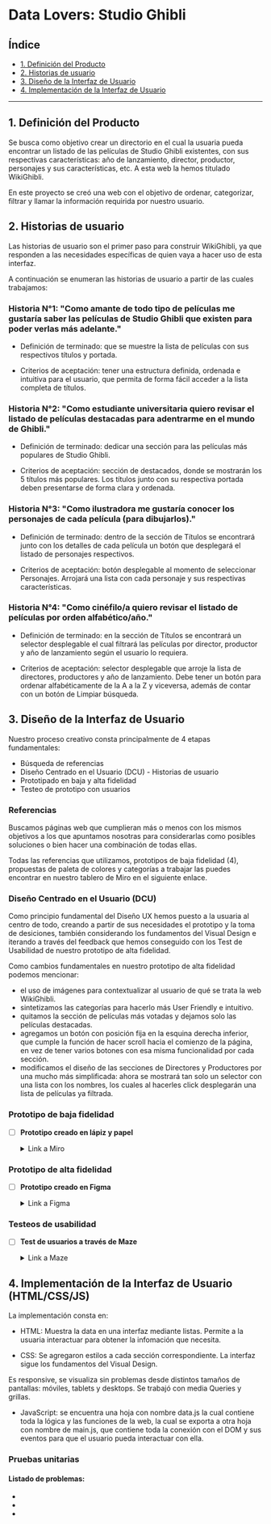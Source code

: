 # Data Lovers: Studio Ghibli

## Índice

* [1. Definición del Producto](#1-definicion-del-producto)
* [2. Historias de usuario](#2-resumen-del-proyecto)
* [3. Diseño de la Interfaz de Usuario](#3-objetivos-de-aprendizaje)
* [4. Implementación de la Interfaz de Usuario](#4-implementacion-de-la-interfaz-de-usuario)


***

## 1. Definición del Producto

Se busca como objetivo crear un directorio en el cual la usuaria pueda encontrar un listado de las películas de Studio Ghibli existentes, con sus respectivas características: año de lanzamiento, director, productor, personajes y sus características, etc. A esta web la hemos titulado WikiGhibli.

En este proyecto se creó una web con el objetivo de ordenar, categorizar, filtrar y llamar la información requirida por nuestro usuario.


## 2. Historias de usuario

Las historias de usuario son el primer paso para construir WikiGhibli, ya que responden a las necesidades específicas de quien vaya a hacer uso de esta interfaz.

A continuación se enumeran las historias de usuario a partir de las cuales trabajamos:

### Historia N°1: "Como amante de todo tipo de películas me gustaría saber las películas de Studio Ghibli que existen para poder verlas más adelante."

* Definición de terminado: que se muestre la lista de películas con sus respectivos títulos y portada.

* Criterios de aceptación: tener una estructura definida, ordenada e intuitiva para el usuario, que permita de forma fácil acceder a la lista completa de títulos.

### Historia N°2: "Como estudiante universitaria quiero revisar el listado de películas destacadas para adentrarme en el mundo de Ghibli."

* Definición de terminado: dedicar una sección para las películas más populares de Studio Ghibli.

* Criterios de aceptación: sección de destacados, donde se mostrarán los 5 títulos más populares. Los títulos junto con su respectiva portada deben presentarse de forma clara y ordenada.

### Historia N°3: "Como ilustradora me gustaría conocer los personajes de cada película (para dibujarlos)."

* Definición de terminado: dentro de la sección de Títulos se encontrará junto con los detalles de cada película un botón que desplegará el listado de personajes respectivos.

* Criterios de aceptación: botón desplegable al momento de seleccionar Personajes. Arrojará una lista con cada personaje y sus respectivas características.

### Historia N°4: "Como cinéfilo/a quiero revisar el listado de películas por orden alfabético/año."

* Definición de terminado: en la sección de Títulos se encontrará un selector desplegable el cual filtrará las películas por director, productor y año de lanzamiento según el usuario lo requiera.

* Criterios de aceptación: selector desplegable que arroje la lista de directores, productores y año de lanzamiento. Debe tener un botón para ordenar alfabéticamente de la A a la Z y viceversa, además de contar con un botón de Limpiar búsqueda.


## 3. Diseño de la Interfaz de Usuario

Nuestro proceso creativo consta principalmente de 4 etapas fundamentales:

* Búsqueda de referencias
* Diseño Centrado en el Usuario (DCU) - Historias de usuario
* Prototipado en baja y alta fidelidad
* Testeo de prototipo con usuarios

### Referencias

Buscamos páginas web que cumplieran más o menos con los mismos objetivos a los que apuntamos nosotras para considerarlas como posibles soluciones o bien hacer una combinación de todas ellas.

Todas las referencias que utilizamos, prototipos de baja fidelidad (4), propuestas de paleta de colores y categorías a trabajar las puedes encontrar en nuestro tablero de Miro en el siguiente enlace.

[](https://miro.com/app/board/uXjVP__1nCo=/)

### Diseño Centrado en el Usuario (DCU)

Como principio fundamental del Diseño UX hemos puesto a la usuaria al centro de todo, creando a partir de sus necesidades el prototipo y la toma de desiciones, también considerando los fundamentos del Visual Design e iterando a través del feedback que hemos conseguido con los Test de Usabilidad de nuestro prototipo de alta fidelidad.

Como cambios fundamentales en nuestro prototipo de alta fidelidad podemos mencionar:

* el uso de imágenes para contextualizar al usuario de qué se trata la web WikiGhibli.
* sintetizamos las categorías para hacerlo más User Friendly e intuitivo.
* quitamos la sección de películas más votadas y dejamos solo las películas destacadas.
* agregamos un botón con posición fija en la esquina derecha inferior, que cumple la función de hacer scroll hacia el comienzo de la página, en vez de tener varios botones con esa misma funcionalidad por cada sección.
* modificamos el diseño de las secciones de Directores y Productores por una mucho más simplificada: ahora se mostrará tan solo un selector con una lista con los nombres, los cuales al hacerles click desplegarán una lista de películas ya filtrada. 


### Prototipo de baja fidelidad

- [ ] **Prototipo creado en lápiz y papel**

  <details><summary>Link a Miro</summary><p>

  * [link a Miro](https://miro.com/app/board/uXjVP__1nCo=/)
</p></details>

### Prototipo de alta fidelidad

- [ ] **Prototipo creado en Figma**

  <details><summary>Link a Figma</summary><p>

  * [link a Figma](https://www.figma.com/file/wBokzPBra2q1C5qM7OZQmR/Studio-Ghibli?node-id=0%3A1&t=xQpVGPyar71Ge23m-1)
</p></details>

### Testeos de usabilidad

- [ ] **Test de usuarios a través de Maze**

  <details><summary>Link a Maze</summary><p>

  * [Link a los resultados del test de usuario interactivo](https://app.maze.co/projects/133003378/mazes/133003380/results)
</p></details>


## 4. Implementación de la Interfaz de Usuario (HTML/CSS/JS)

La implementación consta en:

* HTML: Muestra la data en una interfaz mediante listas.
Permite a la usuaria interactuar para obtener la infomación que necesita.

* CSS: Se agregaron estilos a cada sección correspondiente. La interfaz sigue los fundamentos del Visual Design.

Es responsive, se visualiza sin problemas desde distintos tamaños de pantallas: móviles, tablets y desktops. Se trabajó con media Queries y grillas.

* JavaScript: se encuentra una hoja con nombre data.js la cual contiene toda la lógica y las funciones de la web, la cual se exporta a otra hoja con nombre de main.js, que contiene toda la conexión con el DOM y sus eventos para que el usuario pueda interactuar con ella.


### Pruebas unitarias

#### Listado de problemas:

*
*
*

